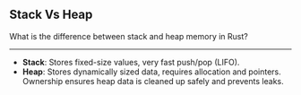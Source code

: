 ## Stack Vs Heap

What is the difference between stack and heap memory in Rust?

---

- **Stack**: Stores fixed-size values, very fast push/pop (LIFO).  
- **Heap**: Stores dynamically sized data, requires allocation and pointers.  
Ownership ensures heap data is cleaned up safely and prevents leaks.


